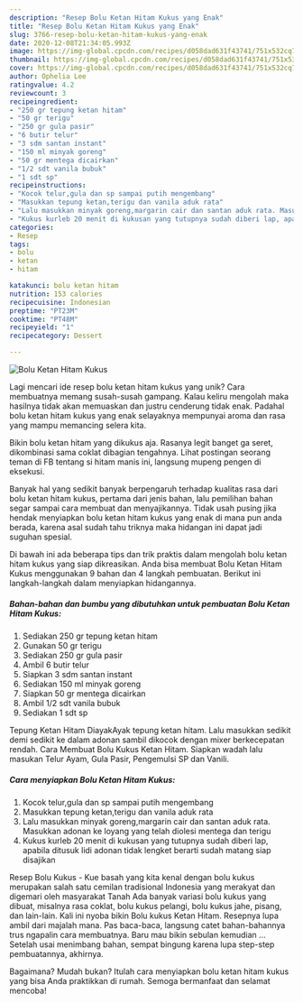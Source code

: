 ```yaml
---
description: "Resep Bolu Ketan Hitam Kukus yang Enak"
title: "Resep Bolu Ketan Hitam Kukus yang Enak"
slug: 3766-resep-bolu-ketan-hitam-kukus-yang-enak
date: 2020-12-08T21:34:05.993Z
image: https://img-global.cpcdn.com/recipes/d058dad631f43741/751x532cq70/bolu-ketan-hitam-kukus-foto-resep-utama.jpg
thumbnail: https://img-global.cpcdn.com/recipes/d058dad631f43741/751x532cq70/bolu-ketan-hitam-kukus-foto-resep-utama.jpg
cover: https://img-global.cpcdn.com/recipes/d058dad631f43741/751x532cq70/bolu-ketan-hitam-kukus-foto-resep-utama.jpg
author: Ophelia Lee
ratingvalue: 4.2
reviewcount: 3
recipeingredient:
- "250 gr tepung ketan hitam"
- "50 gr terigu"
- "250 gr gula pasir"
- "6 butir telur"
- "3 sdm santan instant"
- "150 ml minyak goreng"
- "50 gr mentega dicairkan"
- "1/2 sdt vanila bubuk"
- "1 sdt sp"
recipeinstructions:
- "Kocok telur,gula dan sp sampai putih mengembang"
- "Masukkan tepung ketan,terigu dan vanila aduk rata"
- "Lalu masukkan minyak goreng,margarin cair dan santan aduk rata. Masukkan adonan ke loyang yang telah diolesi mentega dan terigu"
- "Kukus kurleb 20 menit di kukusan yang tutupnya sudah diberi lap, apabila ditusuk lidi adonan tidak lengket berarti sudah matang siap disajikan"
categories:
- Resep
tags:
- bolu
- ketan
- hitam

katakunci: bolu ketan hitam 
nutrition: 153 calories
recipecuisine: Indonesian
preptime: "PT23M"
cooktime: "PT48M"
recipeyield: "1"
recipecategory: Dessert

---
```



![Bolu Ketan Hitam Kukus](https://img-global.cpcdn.com/recipes/d058dad631f43741/751x532cq70/bolu-ketan-hitam-kukus-foto-resep-utama.jpg)

Lagi mencari ide resep bolu ketan hitam kukus yang unik? Cara membuatnya memang susah-susah gampang. Kalau keliru mengolah maka hasilnya tidak akan memuaskan dan justru cenderung tidak enak. Padahal bolu ketan hitam kukus yang enak selayaknya mempunyai aroma dan rasa yang mampu memancing selera kita.

Bikin bolu ketan hitam yang dikukus aja. Rasanya legit banget ga seret, dikombinasi sama coklat dibagian tengahnya. Lihat postingan seorang teman di FB tentang si hitam manis ini, langsung mupeng pengen di eksekusi.

Banyak hal yang sedikit banyak berpengaruh terhadap kualitas rasa dari bolu ketan hitam kukus, pertama dari jenis bahan, lalu pemilihan bahan segar sampai cara membuat dan menyajikannya. Tidak usah pusing jika hendak menyiapkan bolu ketan hitam kukus yang enak di mana pun anda berada, karena asal sudah tahu triknya maka hidangan ini dapat jadi suguhan spesial.


Di bawah ini ada beberapa tips dan trik praktis dalam mengolah bolu ketan hitam kukus yang siap dikreasikan. Anda bisa membuat Bolu Ketan Hitam Kukus menggunakan 9 bahan dan 4 langkah pembuatan. Berikut ini langkah-langkah dalam menyiapkan hidangannya.

<!--inarticleads1-->

##### Bahan-bahan dan bumbu yang dibutuhkan untuk pembuatan Bolu Ketan Hitam Kukus:

1. Sediakan 250 gr tepung ketan hitam
1. Gunakan 50 gr terigu
1. Sediakan 250 gr gula pasir
1. Ambil 6 butir telur
1. Siapkan 3 sdm santan instant
1. Sediakan 150 ml minyak goreng
1. Siapkan 50 gr mentega dicairkan
1. Ambil 1/2 sdt vanila bubuk
1. Sediakan 1 sdt sp


Tepung Ketan Hitam DiayakAyak tepung ketan hitam. Lalu masukkan sedikit demi sedikit ke dalam adonan sambil dikocok dengan mixer berkecepatan rendah. Cara Membuat Bolu Kukus Ketan Hitam. Siapkan wadah lalu masukan Telur Ayam, Gula Pasir, Pengemulsi SP dan Vanili. 

<!--inarticleads2-->

##### Cara menyiapkan Bolu Ketan Hitam Kukus:

1. Kocok telur,gula dan sp sampai putih mengembang
1. Masukkan tepung ketan,terigu dan vanila aduk rata
1. Lalu masukkan minyak goreng,margarin cair dan santan aduk rata. Masukkan adonan ke loyang yang telah diolesi mentega dan terigu
1. Kukus kurleb 20 menit di kukusan yang tutupnya sudah diberi lap, apabila ditusuk lidi adonan tidak lengket berarti sudah matang siap disajikan


Resep Bolu Kukus - Kue basah yang kita kenal dengan bolu kukus merupakan salah satu cemilan tradisional Indonesia yang merakyat dan digemari oleh masyarakat Tanah Ada banyak variasi bolu kukus yang dibuat, misalnya rasa coklat, bolu kukus pelangi, bolu kukus jahe, pisang, dan lain-lain. Kali ini nyoba bikin Bolu kukus Ketan Hitam. Resepnya lupa ambil dari majalah mana. Pas baca-baca, langsung catet bahan-bahannya trus ngapalin cara membuatnya. Baru mau bikin sebulan kemudian … Setelah usai menimbang bahan, sempat bingung karena lupa step-step pembuatannya, akhirnya. 

Bagaimana? Mudah bukan? Itulah cara menyiapkan bolu ketan hitam kukus yang bisa Anda praktikkan di rumah. Semoga bermanfaat dan selamat mencoba!

